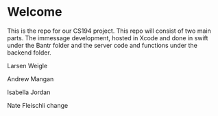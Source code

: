 # Welcome

This is the repo for our CS194 project. This repo will consist of two main parts. The immessage development, hosted in Xcode and done in swift under the Bantr folder and the server code and functions under the backend folder.

Larsen Weigle

Andrew Mangan

Isabella Jordan

Nate Fleischli change
